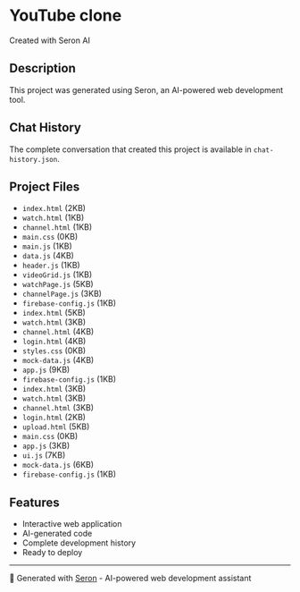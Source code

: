 # YouTube clone 

Created with Seron AI

## Description
This project was generated using Seron, an AI-powered web development tool.

## Chat History
The complete conversation that created this project is available in `chat-history.json`.

## Project Files
- `index.html` (2KB)
- `watch.html` (1KB)
- `channel.html` (1KB)
- `main.css` (0KB)
- `main.js` (1KB)
- `data.js` (4KB)
- `header.js` (1KB)
- `videoGrid.js` (1KB)
- `watchPage.js` (5KB)
- `channelPage.js` (3KB)
- `firebase-config.js` (1KB)
- `index.html` (5KB)
- `watch.html` (3KB)
- `channel.html` (4KB)
- `login.html` (4KB)
- `styles.css` (0KB)
- `mock-data.js` (4KB)
- `app.js` (9KB)
- `firebase-config.js` (1KB)
- `index.html` (3KB)
- `watch.html` (3KB)
- `channel.html` (3KB)
- `login.html` (2KB)
- `upload.html` (5KB)
- `main.css` (0KB)
- `app.js` (3KB)
- `ui.js` (7KB)
- `mock-data.js` (6KB)
- `firebase-config.js` (1KB)

## Features
- Interactive web application
- AI-generated code
- Complete development history
- Ready to deploy

---
🤖 Generated with [Seron](https://seron.dev) - AI-powered web development assistant
